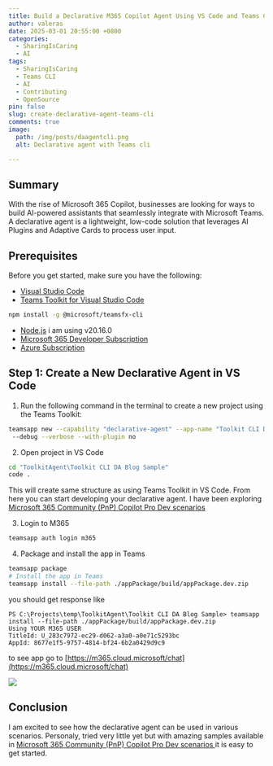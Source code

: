 ```yaml
---
title: Build a Declarative M365 Copilot Agent Using VS Code and Teams CLI
author: valeras
date: 2025-03-01 20:55:00 +0800
categories:
  - SharingIsCaring
  - AI
tags:
  - SharingIsCaring
  - Teams CLI
  - AI
  - Contributing
  - OpenSource
pin: false
slug: create-declarative-agent-teams-cli
comments: true
image: 
  path: /img/posts/daagentcli.png
  alt: Declarative agent with Teams cli

---
```


## Summary

With the rise of Microsoft 365 Copilot, businesses are looking for ways to build AI-powered assistants that seamlessly integrate with Microsoft Teams. A declarative agent is a lightweight, low-code solution that leverages AI Plugins and Adaptive Cards to process user input.

## Prerequisites

Before you get started, make sure you have the following:

- [Visual Studio Code](https://code.visualstudio.com/)
- [Teams Toolkit for Visual Studio Code](https://aka.ms/teams-toolkit)

```bash
npm install -g @microsoft/teamsfx-cli
```
- [Node.js](https://nodejs.org/) i am using v20.16.0
- [Microsoft 365 Developer Subscription](https://developer.microsoft.com/en-us/microsoft-365/dev-program)
- [Azure Subscription](https://azure.microsoft.com/en-us/free/)


## Step 1: Create a New Declarative Agent in VS Code

1. Run the following command in the terminal to create a new project using the Teams Toolkit:

```bash
teamsapp new --capability "declarative-agent" --app-name "Toolkit CLI DA Blog Sample" -folder "ToolkitAgent" --interactive false
 --debug --verbose --with-plugin no
```
2. Open project in VS Code

```bash
cd "ToolkitAgent\Toolkit CLI DA Blog Sample"
code .
```

This will create same structure as using Teams Toolkit in VS Code. From here you can start developing your declarative agent.
I have been exploring [Microsoft 365 Community (PnP) Copilot Pro Dev scenarios ](https://adoption.microsoft.com/en-us/sample-solution-gallery/?keyword=&sort-by=updateDateTime-true&page=1&product=Microsoft+365+Copilot&WT.mc_id=M365-MVP-5003816)

3. Login to M365

```bash
teamsapp auth login m365
```

4. Package and install the app in Teams

```bash
teamsapp package
# Install the app in Teams
teamsapp install --file-path ./appPackage/build/appPackage.dev.zip
```
you should get response like

```plaintext
PS C:\Projects\temp\ToolkitAgent\Toolkit CLI DA Blog Sample> teamsapp install --file-path ./appPackage/build/appPackage.dev.zip
Using YOUR M365 USER
TitleId: U_283c7972-ec29-d062-a3a0-a0e71c5293bc
AppId: 8677e1f5-9757-4814-bf24-6b2a0429d9c9
``` 

to see app go to [https://m365.cloud.microsoft/chat](https://m365.cloud.microsoft/chat)

![](/img/posts/taagentcli.png)

## Conclusion

I am excited to see how the declarative agent can be used in various scenarios. Personaly, tried very little yet but with amazing samples available in [Microsoft 365 Community (PnP) Copilot Pro Dev scenarios ](https://adoption.microsoft.com/en-us/sample-solution-gallery/?keyword=&sort-by=updateDateTime-true&page=1&product=Microsoft+365+Copilot&WT.mc_id=M365-MVP-5003816) it is easy to get started. 



